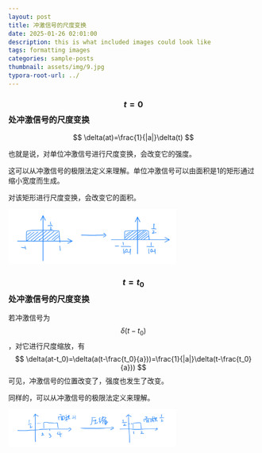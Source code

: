 ```yaml
---
layout: post
title: 冲激信号的尺度变换
date: 2025-01-26 02:01:00
description: this is what included images could look like
tags: formatting images
categories: sample-posts
thumbnail: assets/img/9.jpg
typora-root-url: ../
---
```


### $$t=0$$ 处冲激信号的尺度变换

$$
\delta(at)=\frac{1}{|a|}\delta(t)
$$

也就是说，对单位冲激信号进行尺度变换，会改变它的强度。

这可以从冲激信号的极限法定义来理解。单位冲激信号可以由面积是1的矩形通过缩小宽度而生成。

对该矩形进行尺度变换，会改变它的面积。

<img src="/images/2025-01-26-impulse/image-20220222005046096.png" alt="image-20220222005046096" style="zoom: 33%;" />

### $$t=t_0$$ 处冲激信号的尺度变换

若冲激信号为 $$\delta(t-t_0)$$，对它进行尺度缩放，有
$$
\delta(at-t_0)=\delta(a(t-\frac{t_0}{a}))=\frac{1}{|a|}\delta(t-\frac{t_0}{a}))
$$
可见，冲激信号的位置改变了，强度也发生了改变。

同样的，可以从冲激信号的极限法定义来理解。

<img src="/images/2025-01-26-impulse/image-20220222005140714.png" alt="image-20220222005140714" style="zoom: 33%;" />
